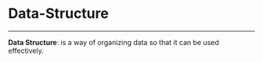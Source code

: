 # Data-Structure
---
**Data Structure**: is a way of organizing data so that it can be used effectively.
